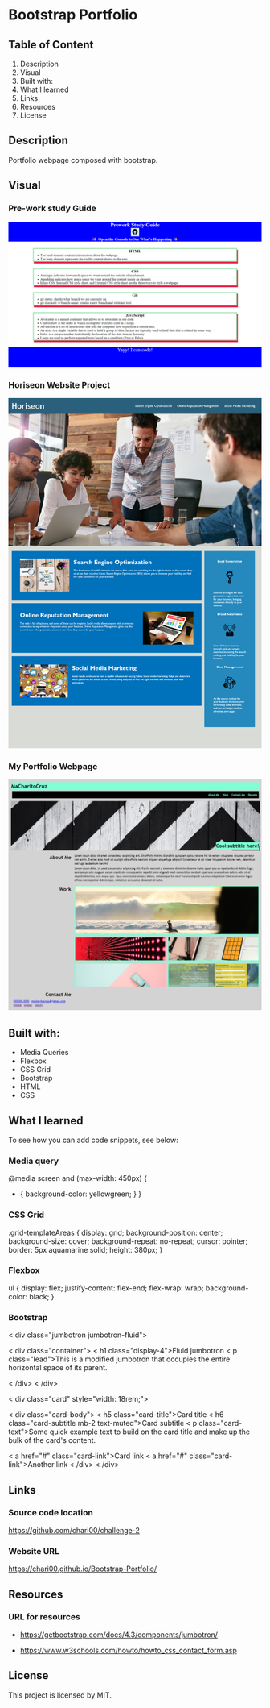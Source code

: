 # Bootstrap Portfolio

## Table of Content

1. Description
2. Visual
3. Built with:
4. What I learned
5. Links
6. Resources
7. License

## Description

Portfolio webpage composed with bootstrap.

## Visual

### Pre-work study Guide

<img src="/images/pre-work.png" alt="an image of boxes with the topic HTML, CSS, GIT, JAVASCRIPT one topic in each box"/>

### Horiseon Website Project

<img src="/images/Challenge1-Horiseon.png" alt="an image of a group of people having a meeting"/>

### My Portfolio Webpage

<img src="./images/Challenge2-myportfolio.png" alt="an image of my portfolio telling about me, listing my work and contact references"/>

## Built with:

- Media Queries
- Flexbox
- CSS Grid
- Bootstrap
- HTML
- CSS

## What I learned

To see how you can add code snippets, see below:

### Media query

@media screen and (max-width: 450px) {

- {
  background-color: yellowgreen;
  }
  }

### CSS Grid

.grid-templateAreas {
display: grid;
background-position: center;
background-size: cover;
background-repeat: no-repeat;
cursor: pointer;
border: 5px aquamarine solid;
height: 380px;
}

### Flexbox

ul {
display: flex;
justify-content: flex-end;
flex-wrap: wrap;
background-color: black;
}

### Bootstrap

< div class="jumbotron jumbotron-fluid">

< div class="container">
< h1 class="display-4">Fluid jumbotron</h1>
< p class="lead">This is a modified jumbotron that occupies the entire horizontal space of its parent.</p>
< /div>
< /div>

< div class="card" style="width: 18rem;">

< div class="card-body">
< h5 class="card-title">Card title</h5>
< h6 class="card-subtitle mb-2 text-muted">Card subtitle</h6>
< p class="card-text">Some quick example text to build on the card title and make up the bulk of the card's content.</p>
< a href="#" class="card-link">Card link</a>
< a href="#" class="card-link">Another link</a>
< /div>
< /div>

## Links

### Source code location

https://github.com/chari00/challenge-2

### Website URL

https://chari00.github.io/Bootstrap-Portfolio/

## Resources

### URL for resources

- https://getbootstrap.com/docs/4.3/components/jumbotron/

- https://www.w3schools.com/howto/howto_css_contact_form.asp

## License

This project is licensed by MIT.
